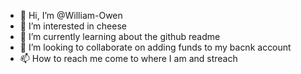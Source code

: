 - 👋 Hi, I’m @William-Owen
- 👀 I’m interested in cheese
- 🌱 I’m currently learning about the github readme
- 💞️ I’m looking to collaborate on adding funds to my bacnk account
- 📫 How to reach me come to where I am and streach

<!---
William-Owen/William-Owen is a ✨ special ✨ repository because its `README.md` (this file) appears on your GitHub profile.
You can click the Preview link to take a look at your changes.
--->
